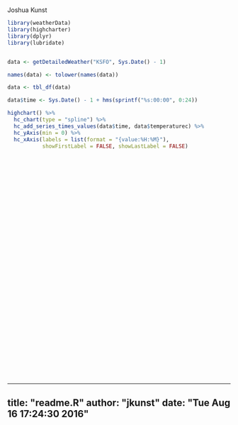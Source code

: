 # 
Joshua Kunst  






```r
library(weatherData)
library(highcharter)
library(dplyr)
library(lubridate)


data <- getDetailedWeather("KSFO", Sys.Date() - 1)

names(data) <- tolower(names(data))

data <- tbl_df(data)

data$time <- Sys.Date() - 1 + hms(sprintf("%s:00:00", 0:24))

highchart() %>% 
  hc_chart(type = "spline") %>% 
  hc_add_series_times_values(data$time, data$temperaturec) %>% 
  hc_yAxis(min = 0) %>% 
  hc_xAxis(labels = list(format = "{value:%H:%M}"),
           showFirstLabel = FALSE, showLastLabel = FALSE)
```

<!--html_preserve--><div id="htmlwidget-44" style="width:100%;height:500px;" class="highchart html-widget"></div>
<script type="application/json" data-for="htmlwidget-44">{"x":{"hc_opts":{"title":{"text":null},"yAxis":{"title":{"text":null},"min":0},"credits":{"enabled":false},"exporting":{"enabled":false},"plotOptions":{"series":{"turboThreshold":0},"treemap":{"layoutAlgorithm":"squarified"}},"chart":{"type":"spline"},"xAxis":{"type":"datetime","labels":{"format":"{value:%H:%M}"},"showFirstLabel":false,"showLastLabel":false},"series":[{"marker":{"enabled":false},"data":[[1471219200000,12.8],[1471222800000,12.8],[1471226400000,13.3],[1471230000000,13.3],[1471233600000,13.3],[1471237200000,12.8],[1471240800000,13.3],[1471244400000,13.3],[1471248000000,14.4],[1471251600000,14.4],[1471255200000,16.1],[1471258800000,17.8],[1471262400000,18.3],[1471266000000,19.4],[1471269600000,20.6],[1471273200000,20],[1471276800000,19.4],[1471280400000,18.9],[1471284000000,18.3],[1471287600000,16.1],[1471291200000,15],[1471294800000,14.4],[1471298400000,13.9],[1471302000000,13.9],[1471305600000,13.9]]}]},"theme":{"chart":{"backgroundColor":"transparent"}},"conf_opts":{"global":{"Date":null,"VMLRadialGradientURL":"http =//code.highcharts.com/list(version)/gfx/vml-radial-gradient.png","canvasToolsURL":"http =//code.highcharts.com/list(version)/modules/canvas-tools.js","getTimezoneOffset":null,"timezoneOffset":0,"useUTC":true},"lang":{"contextButtonTitle":"Chart context menu","decimalPoint":".","downloadJPEG":"Download JPEG image","downloadPDF":"Download PDF document","downloadPNG":"Download PNG image","downloadSVG":"Download SVG vector image","drillUpText":"Back to {series.name}","invalidDate":null,"loading":"Loading...","months":["January","February","March","April","May","June","July","August","September","October","November","December"],"noData":"No data to display","numericSymbols":["k","M","G","T","P","E"],"printChart":"Print chart","resetZoom":"Reset zoom","resetZoomTitle":"Reset zoom level 1:1","shortMonths":["Jan","Feb","Mar","Apr","May","Jun","Jul","Aug","Sep","Oct","Nov","Dec"],"thousandsSep":" ","weekdays":["Sunday","Monday","Tuesday","Wednesday","Thursday","Friday","Saturday"]}},"type":"chart","fonts":[],"debug":false},"evals":[],"jsHooks":[]}</script><!--/html_preserve-->


---
title: "readme.R"
author: "jkunst"
date: "Tue Aug 16 17:24:30 2016"
---

